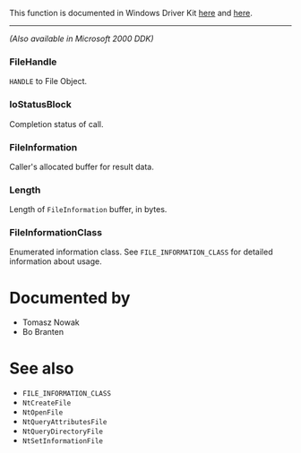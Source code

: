 This function is documented in Windows Driver Kit [here](https://learn.microsoft.com/en-us/windows-hardware/drivers/ddi/ntifs/nf-ntifs-ntqueryinformationfile) and [here](https://learn.microsoft.com/en-us/windows-hardware/drivers/ddi/wdm/nf-wdm-zwqueryinformationfile).

---

*(Also available in Microsoft 2000 DDK)*

### FileHandle

`HANDLE` to File Object.

### IoStatusBlock

Completion status of call.

### FileInformation

Caller's allocated buffer for result data.

### Length

Length of `FileInformation` buffer, in bytes.

### FileInformationClass

Enumerated information class. See `FILE_INFORMATION_CLASS` for detailed information about usage.

# Documented by

* Tomasz Nowak
* Bo Branten

# See also

* `FILE_INFORMATION_CLASS`
* `NtCreateFile`
* `NtOpenFile`
* `NtQueryAttributesFile`
* `NtQueryDirectoryFile`
* `NtSetInformationFile`
